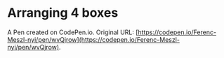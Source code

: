 # Arranging 4 boxes

A Pen created on CodePen.io. Original URL: [https://codepen.io/Ferenc-Meszl-nyi/pen/wvQjrow](https://codepen.io/Ferenc-Meszl-nyi/pen/wvQjrow).

